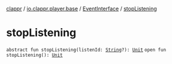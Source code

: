 [clappr](../../index.md) / [io.clappr.player.base](../index.md) / [EventInterface](index.md) / [stopListening](./stop-listening.md)

# stopListening

`abstract fun stopListening(listenId: `[`String`](https://kotlinlang.org/api/latest/jvm/stdlib/kotlin/-string/index.html)`?): `[`Unit`](https://kotlinlang.org/api/latest/jvm/stdlib/kotlin/-unit/index.html)
`open fun stopListening(): `[`Unit`](https://kotlinlang.org/api/latest/jvm/stdlib/kotlin/-unit/index.html)